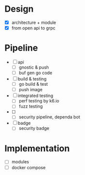 # Design
- [x] architecture + module
- [x] from open api to grpc

# Pipeline
- [ ] api
  - [ ] gnostic & push
  - [ ] buf gen go code
- [ ] build & testing
  - [ ] go build & test
  - [ ] push image
- [ ] integrated testing
  - [ ] perf testing by k6.io
  - [ ] fuzz testing
- [ ] 
  - [ ] security pipeline, dependa bot
- [ ] badge
  - [ ] security badge

# Implementation
- [ ] modules
- [ ] docker compose
